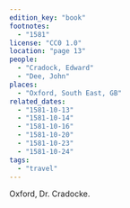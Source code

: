```yaml
---
edition_key: "book"
footnotes:
  - "1581"
license: "CC0 1.0"
location: "page 13"
people:
  - "Cradock, Edward"
  - "Dee, John"
places:
  - "Oxford, South East, GB"
related_dates:
  - "1581-10-13"
  - "1581-10-14"
  - "1581-10-16"
  - "1581-10-20"
  - "1581-10-23"
  - "1581-10-24"
tags:
  - "travel"
---
```

Oxford, Dr. Cradocke.
